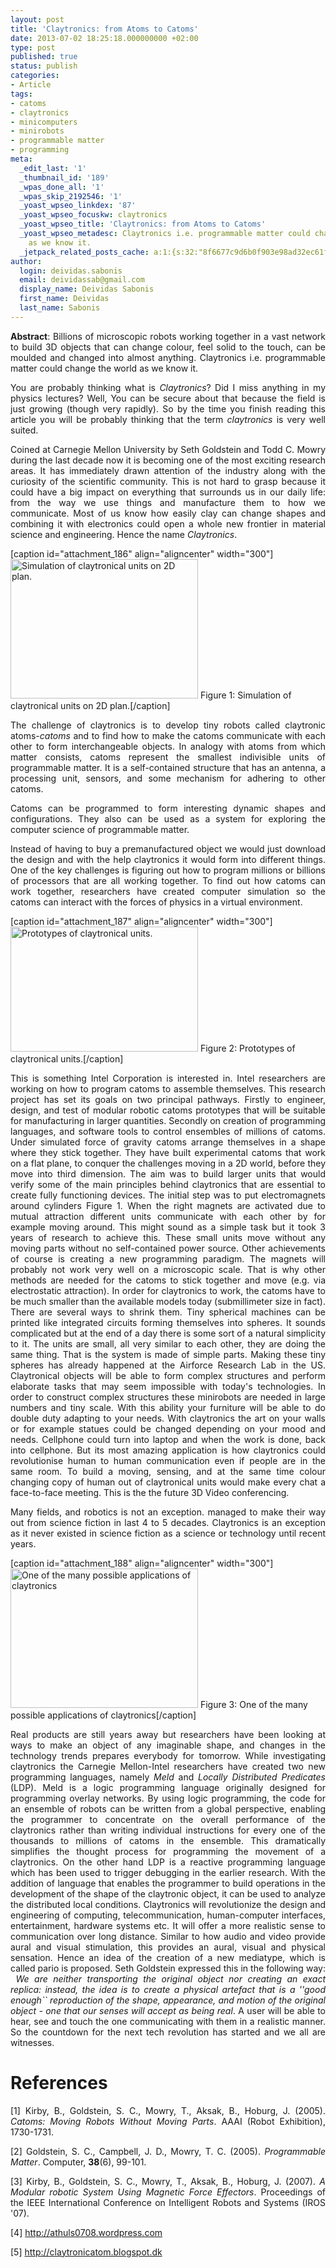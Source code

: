 ```yaml
---
layout: post
title: 'Claytronics: from Atoms to Catoms'
date: 2013-07-02 18:25:18.000000000 +02:00
type: post
published: true
status: publish
categories:
- Article
tags:
- catoms
- claytronics
- minicomputers
- minirobots
- programmable matter
- programming
meta:
  _edit_last: '1'
  _thumbnail_id: '189'
  _wpas_done_all: '1'
  _wpas_skip_2192546: '1'
  _yoast_wpseo_linkdex: '87'
  _yoast_wpseo_focuskw: claytronics
  _yoast_wpseo_title: 'Claytronics: from Atoms to Catoms'
  _yoast_wpseo_metadesc: Claytronics i.e. programmable matter could change the world
    as we know it.
  _jetpack_related_posts_cache: a:1:{s:32:"8f6677c9d6b0f903e98ad32ec61f8deb";a:2:{s:7:"expires";i:1442329503;s:7:"payload";a:3:{i:0;a:1:{s:2:"id";i:531;}i:1;a:1:{s:2:"id";i:356;}i:2;a:1:{s:2:"id";i:311;}}}}
author:
  login: deividas.sabonis
  email: deividassab@gmail.com
  display_name: Deividas Sabonis
  first_name: Deividas
  last_name: Sabonis
---
```

<p style="text-align: justify;"><strong>Abstract</strong>: Billions of microscopic robots working together in a vast network to build 3D objects that can change colour, feel solid to the touch, can be moulded and changed into almost anything. Claytronics i.e. programmable matter could change the world as we know it.</p>
<p style="text-align: justify;">You are probably thinking what is <em>Claytronics</em>? Did I miss anything in my physics lectures? Well, You can be secure about that because the field is just growing (though very rapidly). So by the time you finish reading this article you will be probably thinking that the term <em>claytronics</em> is very well suited.</p>
<p style="text-align: justify;">Coined at Carnegie Mellon University by Seth Goldstein and Todd C. Mowry during the last decade now it is becoming one of the most exciting research areas. It has immediately drawn attention of the industry along with the curiosity of the scientific community. This is not hard to grasp because it could have a big impact on everything that surrounds us in our daily life: from the way we use things and manufacture them to how we communicate. Most of us know how easily clay can change shapes and combining it with electronics could open a whole new frontier in material science and engineering. Hence the name <em>Claytronics</em>.</p>
<p>[caption id="attachment_186" align="aligncenter" width="300"]<a href="http://jiaps.org/wp-content/uploads/2013/07/globes.jpg"><img class="size-medium wp-image-186 " alt="Simulation of claytronical units on 2D plan." src="{{ site.baseurl }}/assets/globes-300x223.jpg" width="300" height="223" /></a> Figure 1: Simulation of claytronical units on 2D plan.[/caption]</p>
<p style="text-align: justify;">The challenge of claytronics is to develop tiny robots called claytronic atoms-<em>catoms</em> and to find how to make the catoms communicate with each other to form interchangeable objects. In analogy with atoms from which matter consists, catoms represent the smallest indivisible units of programmable matter. It is a self-contained structure that has an antenna, a processing unit, sensors, and some mechanism for adhering to other catoms.</p>
<p style="text-align: justify;">Catoms can be programmed to form interesting dynamic shapes and configurations. They also can be used as a system for exploring the computer science of programmable matter.</p>
<p style="text-align: justify;">Instead of having to buy a premanufactured object we would just download the design and with the help claytronics it would form into different things. One of the key challenges is figuring out how to program millions or billions of processors that are all working together. To find out how catoms can work together, researchers have created computer simulation so the catoms can interact with the forces of physics in a virtual environment.</p>
<p>[caption id="attachment_187" align="aligncenter" width="300"]<a href="http://jiaps.org/wp-content/uploads/2013/07/unites.jpg"><img class="size-medium wp-image-187 " alt="Prototypes of claytronical units." src="{{ site.baseurl }}/assets/unites-300x200.jpg" width="300" height="200" /></a> Figure 2: Prototypes of claytronical units.[/caption]</p>
<p style="text-align: justify;">This is something Intel Corporation is interested in. Intel researchers are working on how to program catoms to assemble themselves. This research project has set its goals on two principal pathways. Firstly to engineer, design, and test of modular robotic catoms prototypes that will be suitable for manufacturing in larger quantities. Secondly on creation of programming languages, and software tools to control ensembles of millions of catoms. Under simulated force of gravity catoms arrange themselves in a shape where they stick together. They have built experimental catoms that work on a flat plane, to conquer the challenges moving in a 2D world, before they move into third dimension. The aim was to build larger units that would verify some of the main principles behind claytronics that are essential to create fully functioning devices. The initial step was to put electromagnets around cylinders Figure 1. When the right magnets are activated due to mutual attraction different units communicate with each other by for example moving around. This might sound as a simple task but it took 3 years of research to achieve this. These small units move without any moving parts without no self-contained power source. Other achievements of course is creating a new programming paradigm. The magnets will probably not work very well on a microscopic scale. That is why other methods are needed for the catoms to stick together and move (e.g. via electrostatic attraction). In order for claytronics to work, the catoms have to be much smaller than the available models today (submillimeter size in fact). There are several ways to shrink them. Tiny spherical machines can be printed like integrated circuits forming themselves into spheres. It sounds complicated but at the end of a day there is some sort of a natural simplicity to it. The units are small, all very similar to each other, they are doing the same thing. That is the system is made of simple parts. Making these tiny spheres has already happened at the Airforce Research Lab in the US. Claytronical objects will be able to form complex structures and perform elaborate tasks that may seem impossible with today's technologies. In order to construct complex structures these minirobots are needed in large numbers and tiny scale. With this ability your furniture will be able to do double duty adapting to your needs. With claytronics the art on your walls or for example statues could be changed depending on your mood and needs. Cellphone could turn into laptop and when the work is done, back into cellphone. But its most amazing application is how claytronics could revolutionise human to human communication even if people are in the same room. To build a moving, sensing, and at the same time colour changing copy of human out of claytronical units would make every chat a face-to-face meeting. This is the the future 3D Video conferencing.</p>
<p style="text-align: justify;">Many fields, and robotics is not an exception. managed to make their way out from science fiction in last 4 to 5 decades. Claytronics is an exception as it never existed in science fiction as a science or technology until recent years.</p>
<p>[caption id="attachment_188" align="aligncenter" width="300"]<a href="http://jiaps.org/wp-content/uploads/2013/07/car.jpg"><img class="size-medium wp-image-188 " alt="One of the many possible applications of claytronics" src="{{ site.baseurl }}/assets/car-300x223.jpg" width="300" height="223" /></a> Figure 3: One of the many possible applications of claytronics[/caption]</p>
<p style="text-align: justify;">Real products are still years away but researchers have been looking at ways to make an object of any imaginable shape, and changes in the technology trends prepares everybody for tomorrow. While investigating claytronics the Carnegie Mellon-Intel researchers have created two new programming languages, namely <em>Meld</em> and <em>Locally Distributed Predicates</em> (LDP). Meld is a logic programming language originally designed for programming overlay networks. By using logic programming, the code for an ensemble of robots can be written from a global perspective, enabling the programmer to concentrate on the overall performance of the claytronics rather than writing individual instructions for every one of the thousands to millions of catoms in the ensemble. This dramatically simplifies the thought process for programming the movement of a claytronics. On the other hand LDP is a reactive programming language which has been used to trigger debugging in the earlier research. With the addition of language that enables the programmer to build operations in the development of the shape of the claytronic object, it can be used to analyze the distributed local conditions. Claytronics will revolutionize the design and engineering of computing, telecommunication, human-computer interfaces, entertainment, hardware systems etc. It will offer a more realistic sense to communication over long distance. Similar to how audio and video provide aural and visual stimulation, this provides an aural, visual and physical sensation. Hence an idea of the creation of a new mediatype, which is called pario is proposed. Seth Goldstein expressed this in the following way:  <em>We are neither transporting the original object nor creating an exact replica: instead, the idea is to create a physical artefact that is a ''good enough`` reproduction of the shape, appearance, and motion of the original object - one that our senses will accept as being real</em>. A user will be able to hear, see and touch the one communicating with them in a realistic manner. So the countdown for the next tech revolution has started and we all are witnesses.</p>
<h1 style="text-align: justify;">References</h1>
<p style="text-align: justify;">[1] Kirby, B., Goldstein, S. C., Mowry, T., Aksak, B., Hoburg, J. (2005).<em> Catoms: Moving Robots Without Moving Parts</em>. AAAI (Robot Exhibition), 1730-1731.</p>
<p style="text-align: justify;">[2] Goldstein, S. C., Campbell, J. D., Mowry, T. C. (2005). <em>Programmable Matter</em>. Computer, <strong>38</strong>(6), 99-101.</p>
<p style="text-align: justify;">[3] Kirby, B., Goldstein, S. C., Mowry, T., Aksak, B., Hoburg, J. (2007).<em> A Modular robotic System Using Magnetic Force Effectors</em>. Proceedings of the IEEE International Conference on Intelligent Robots and Systems (IROS '07).</p>
<p style="text-align: justify;">[4] <a href="http://athuls0708.wordpress.com">http://athuls0708.wordpress.com</a></p>
<p style="text-align: justify;">[5] <a href="http://claytronicatom.blogspot.dk">http://claytronicatom.blogspot.dk</a></p>
